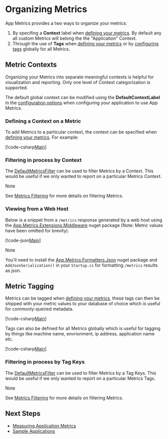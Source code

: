 # Organizing Metrics

App Metrics provides a two ways to organize your metrics: 

1. By specifing a **Context** label when [defining your metrics](../intro.md#measuring-application-metrics). By default any all custom Metrics will belong the the "Application" Context.
2. Through the use of **Tags** when [defining your metrics](../intro.md#measuring-application-metrics) or by [configuring tags](configuration.md) globally for all Metrics.

## Metric Contexts

Organizing your Metrics into separate meaningful contexts is helpful for visualization and reporting. Only one level of Context categorization is supported.

The default global context can be modified using the **DefaultContextLabel** in the [configuration options](configuration.md) when configuring your application to use App Metrics.

### Defining a Context on a Metric

To add Metrics to a particular context, the context can be specified when [defining your metrics](../intro.md#measuring-application-metrics). For example:

[!code-csharp[Main](../../src/samples/AppMetrics.Metric.Code.Snippets/AppMetricsRegistryMultipleContexts.cs?highlight=6,10,18,27,31)]

### Filtering in process by Context

The [DefaultMetricsFilter](../../api/App.Metrics.DefaultMetricsFilter.html) can be used to filter Metrics by a Context. This would be useful if we only wanted to report on a particular Metrics Context.

> [!NOTE]
> See [Metrics Filtering](../filtering/index.md) for more details on filtering Metrics.

### Viewing from a Web Host

Below is a snippet from a `/metrics` response generated by a web host using the [App.Metrics.Extensions.Middleware](../intro.md#configuring-a-web-host) nuget package (Note: Metric values have been omitted for brevity).

[!code-json[Main](../../src/samples/App.Metrics.Formatters.Json.Samples/MetricsEndpointResponseMultipleContexts.json?highlight=4,10,18,26)] 

> [!NOTE]
> You'll need to install the [App.Metrics.Formatters.Json](nuget-packages.md) nuget package and `AddJsonSerialization()` in your `Startup.cs` for formatting `/metrics` results as json.

## Metric Tagging

Metrics can be tagged when [defining your metrics](../intro.md#measuring-application-metrics), these tags can then be shipped with your metric values to your database of choice which is useful for commonly-queried metadata. 

[!code-csharp[Main](../../src/samples/AppMetrics.Metric.Code.Snippets/AppMetricsRegistryMultipleContexts.cs?highlight=5,13,21)]

Tags can also be defined for all Metrics globally which is useful for tagging by things like machine name, envrionment, ip address, application name etc.

[!code-csharp[Main](../../src/samples/AppMetrics.Startup.CodeSnippets/StartupWithAppMetricsOptions.cs?highlight=8)]

### Filtering in process by Tag Keys

The [DefaultMetricsFilter](../../api/App.Metrics.DefaultMetricsFilter.html) can be used to filter Metrics by a Tag Keys. This would be useful if we only wanted to report on a particular Metrics Tags.

> [!NOTE]
> See [Metrics Filtering](../filtering/index.md) for more details on filtering Metrics.

## Next Steps

- [Measuring Application Metrics](../intro.md#measuring-application-metrics)
- [Sample Applications](../../samples/index.md)
